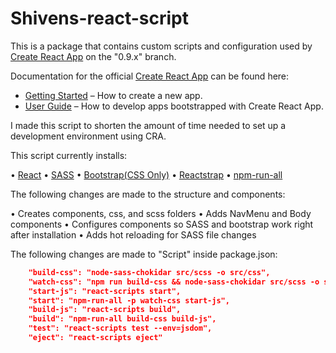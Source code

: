 # Shivens-react-script

This is a package that contains custom scripts and configuration used by [Create React App](https://github.com/facebookincubator/create-react-app) on the "0.9.x" branch.<br>

Documentation for the official [Create React App](https://github.com/facebookincubator/create-react-app) can be found here:

* [Getting Started](https://github.com/facebookincubator/create-react-app/blob/master/README.md#getting-started) – How to create a new app.
* [User Guide](https://github.com/facebookincubator/create-react-app/blob/master/packages/react-scripts/template/README.md) – How to develop apps bootstrapped with Create React App.<br>

I made this script to shorten the amount of time needed to set up a development environment using CRA.

This script currently installs:

• [React](https://reactjs.org/)
• [SASS](https://sass-lang.com/)
• [Bootstrap(CSS Only)](https://getbootstrap.com)
• [Reactstrap](reactstrap.github.io)
• [npm-run-all](https://github.com/mysticatea/npm-run-all)

The following changes are made to the structure and components:

• Creates components, css, and scss folders
• Adds NavMenu and Body components
• Configures components so SASS and bootstrap work right after installation
• Adds hot reloading for SASS file changes

The following changes are made to "Script" inside package.json:
```json
    "build-css": "node-sass-chokidar src/scss -o src/css",
    "watch-css": "npm run build-css && node-sass-chokidar src/scss -o src/css --watch --recursive",
    "start-js": "react-scripts start",
    "start": "npm-run-all -p watch-css start-js",
    "build-js": "react-scripts build",
    "build": "npm-run-all build-css build-js",
    "test": "react-scripts test --env=jsdom",
    "eject": "react-scripts eject"
```
